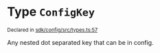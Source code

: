 # Type `ConfigKey`
<sub>Declared in [sdk/config/src/types.ts:57](https://github.com/dxos/dxos/blob/ee0bfefcb/packages/sdk/config/src/types.ts#L57)</sub>


Any nested dot separated key that can be in config.



